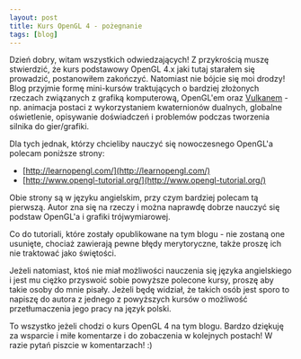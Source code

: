 ```yaml
---
layout: post
title: Kurs OpenGL 4 - pożegnanie
tags: [blog]
---
```


Dzień dobry, witam wszystkich odwiedzających! Z przykrością muszę stwierdzić, że kurs podstawowy OpenGL 4.x jaki tutaj starałem się prowadzić, postanowiłem zakończyć. Natomiast nie bójcie się moi drodzy! Blog przyjmie formę mini-kursów traktujących o bardziej złożonych rzeczach związanych z grafiką komputerową, OpenGL'em oraz [Vulkanem](https://www.khronos.org/vulkan/) - np. animacja postaci z wykorzystaniem kwaternionów dualnych, globalne oświetlenie, opisywanie doświadczeń i problemów podczas tworzenia silnika do gier/grafiki.

Dla tych jednak, którzy chcieliby nauczyć się nowoczesnego OpenGL'a polecam poniższe strony:

*   [http://learnopengl.com/](http://learnopengl.com/)
*   [http://www.opengl-tutorial.org/](http://www.opengl-tutorial.org/)

Obie strony są w języku angielskim, przy czym bardziej polecam tą pierwszą. Autor zna się na rzeczy i można naprawdę dobrze nauczyć się podstaw OpenGL'a i grafiki trójwymiarowej.

Co do tutoriali, które zostały opublikowane na tym blogu - nie zostaną one usunięte, chociaż zawierają pewne błędy merytoryczne, także proszę ich nie traktować jako świętości.

Jeżeli natomiast, ktoś nie miał możliwości nauczenia się języka angielskiego i jest mu ciężko przyswoić sobie powyższe polecone kursy, proszę aby takie osoby do mnie pisały. Jeżeli będę widział, że takich osób jest sporo to napiszę do autora z jednego z powyższych kursów o możliwość przetłumaczenia jego pracy na język polski.

To wszystko jeżeli chodzi o kurs OpenGL 4 na tym blogu. Bardzo dziękuję za wsparcie i miłe komentarze i do zobaczenia w kolejnych postach! W razie pytań piszcie w komentarzach! :)
